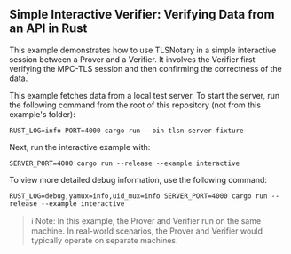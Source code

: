 ## Simple Interactive Verifier: Verifying Data from an API in Rust

This example demonstrates how to use TLSNotary in a simple interactive session between a Prover and a Verifier. It involves the Verifier first verifying the MPC-TLS session and then confirming the correctness of the data.

This example fetches data from a local test server. To start the server, run the following command from the root of this repository (not from this example's folder):
```shell
RUST_LOG=info PORT=4000 cargo run --bin tlsn-server-fixture
```
Next, run the interactive example with:
```shell
SERVER_PORT=4000 cargo run --release --example interactive
```
To view more detailed debug information, use the following command:
```
RUST_LOG=debug,yamux=info,uid_mux=info SERVER_PORT=4000 cargo run --release --example interactive
```

> ℹ️ Note: In this example, the Prover and Verifier run on the same machine. In real-world scenarios, the Prover and Verifier would typically operate on separate machines.